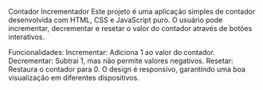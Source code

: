 Contador Incrementador
Este projeto é uma aplicação simples de contador desenvolvida com HTML, CSS e JavaScript puro. O usuário pode incrementar, decrementar e resetar o valor do contador através de botões interativos.

Funcionalidades:
Incrementar: Adiciona 1 ao valor do contador.
Decrementar: Subtrai 1, mas não permite valores negativos.
Resetar: Restaura o contador para 0.
O design é responsivo, garantindo uma boa visualização em diferentes dispositivos.


